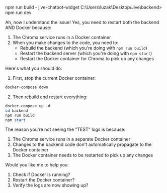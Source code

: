 npm run build - jive-chatbot-widget
 C:\Users\luzak\Desktop\Jive\backend> npm run dev


 Ah, now I understand the issue! Yes, you need to restart both the backend AND Docker because:

1. The Chroma service runs in a Docker container
2. When you make changes to the code, you need to:
   - Rebuild the backend (which you're doing with `npm run build`)
   - Restart the backend server (which you're doing with `npm start`)
   - Restart the Docker container for Chroma to pick up any changes

Here's what you should do:

1. First, stop the current Docker container:
```powershell
docker-compose down
```

2. Then rebuild and restart everything:
```powershell
docker-compose up -d
cd backend
npm run build
npm start
```

The reason you're not seeing the "TEST" logs is because:
1. The Chroma service runs in a separate Docker container
2. Changes to the backend code don't automatically propagate to the Docker container
3. The Docker container needs to be restarted to pick up any changes

Would you like me to help you:
1. Check if Docker is running?
2. Restart the Docker container?
3. Verify the logs are now showing up?
